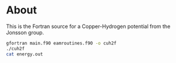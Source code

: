 # About

This is the Fortran source for a Copper-Hydrogen potential from the Jonsson
group.

```bash
gfortran main.f90 eamroutines.f90 -o cuh2f
./cuh2f
cat energy.out
```
